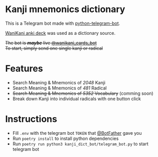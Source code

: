 # Kanji mnemonics dictionary
This is a Telegram bot made with [python-telegram-bot](https://github.com/python-telegram-bot/python-telegram-bot).

[WaniKani anki deck](https://ankiweb.net/shared/info/2072613354) was used as a dictionary source.

~~The bot is ***maybe*** live [@wanikani_cards_bot](https://t.me/wanikani_cards_bot) <br>
To start, simply send one single kanji or radical~~

# Features
* Search Meaning & Mnemonics of *2048* Kanji
* Search Meaning & Mnemonics of *481* Radical
* ~~Search Meaning & Mnemonics of *5352* Vocabulary~~ (comming soon)
* Break down Kanji into individual radicals with one button click

# Instructions 
* Fill `.env` with the telegram bot `TOKEN` that [@BotFather](https://t.me/BotFather) gave you
* Run `poetry install` to install python dependencies
* Run `poetry run python3 kanji_dict_bot/telegram_bot.py` to start telegram bot
